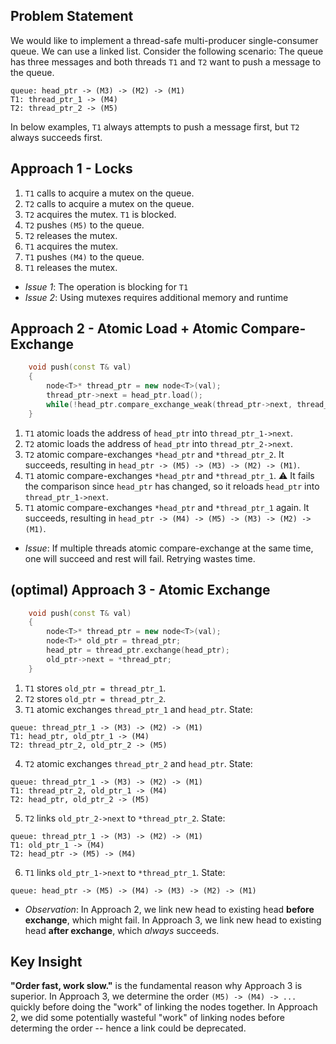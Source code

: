 ## Problem Statement
We would like to implement a thread-safe multi-producer single-consumer queue. We can use a linked list. Consider the following scenario: The queue has three messages and both threads `T1` and `T2` want to push a message to the queue.

```
queue: head_ptr -> (M3) -> (M2) -> (M1)
T1: thread_ptr_1 -> (M4)
T2: thread_ptr_2 -> (M5)
```

In below examples, `T1` always attempts to push a message first, but `T2` always succeeds first.

## Approach 1 - Locks
1. `T1` calls to acquire a mutex on the queue.
2. `T2` calls to acquire a mutex on the queue.
3. `T2` acquires the mutex. `T1` is blocked.
4. `T2` pushes `(M5)` to the queue.
5. `T2` releases the mutex.
6. `T1` acquires the mutex.
7. `T1` pushes `(M4)` to the queue.
8. `T1` releases the mutex.

- *Issue 1*: The operation is blocking for `T1`
- *Issue 2*: Using mutexes requires additional memory and runtime

## Approach 2 - Atomic Load + Atomic Compare-Exchange
```C++
    void push(const T& val)
    {
        node<T>* thread_ptr = new node<T>(val);
        thread_ptr->next = head_ptr.load();
        while(!head_ptr.compare_exchange_weak(thread_ptr->next, thread_ptr));
    }
```

1. `T1` atomic loads the address of `head_ptr` into `thread_ptr_1->next`.
2. `T2` atomic loads the address of `head_ptr` into `thread_ptr_2->next`.
3. `T2` atomic compare-exchanges `*head_ptr` and `*thread_ptr_2`. It succeeds, resulting in `head_ptr -> (M5) -> (M3) -> (M2) -> (M1)`.
4. `T1` atomic compare-exchanges `*head_ptr` and `*thread_ptr_1`. :warning: It fails the comparison since `head_ptr` has changed, so it reloads `head_ptr` into `thread_ptr_1->next`.
5. `T1` atomic compare-exchanges `*head_ptr` and `*thread_ptr_1` again. It succeeds, resulting in `head_ptr -> (M4) -> (M5) -> (M3) -> (M2) -> (M1)`.

- *Issue*: If multiple threads atomic compare-exchange at the same time, one will succeed and rest will fail. Retrying wastes time.

## (optimal) Approach 3 - Atomic Exchange
```C++
    void push(const T& val)
    {
        node<T>* thread_ptr = new node<T>(val);
        node<T>* old_ptr = thread_ptr;
        head_ptr = thread_ptr.exchange(head_ptr);
        old_ptr->next = *thread_ptr;
    }
```

1. `T1` stores `old_ptr = thread_ptr_1`.
2. `T2` stores `old_ptr = thread_ptr_2`.
3. `T1` atomic exchanges `thread_ptr_1` and `head_ptr`. State:
```
queue: thread_ptr_1 -> (M3) -> (M2) -> (M1)
T1: head_ptr, old_ptr_1 -> (M4)
T2: thread_ptr_2, old_ptr_2 -> (M5)
```
4. `T2` atomic exchanges `thread_ptr_2` and `head_ptr`. State:
```
queue: thread_ptr_1 -> (M3) -> (M2) -> (M1)
T1: thread_ptr_2, old_ptr_1 -> (M4)
T2: head_ptr, old_ptr_2 -> (M5)
```
5. `T2` links `old_ptr_2->next` to `*thread_ptr_2`. State:
```
queue: thread_ptr_1 -> (M3) -> (M2) -> (M1)
T1: old_ptr_1 -> (M4)
T2: head_ptr -> (M5) -> (M4)
```
6. `T1` links `old_ptr_1->next` to `*thread_ptr_1`. State:
```
queue: head_ptr -> (M5) -> (M4) -> (M3) -> (M2) -> (M1)
```

- *Observation*: In Approach 2, we link new head to existing head **before exchange**, which might fail. In Approach 3, we link new head to existing head **after exchange**, which *always* succeeds.

## Key Insight
**"Order fast, work slow."** is the fundamental reason why Approach 3 is superior. In Approach 3, we determine the order `(M5) -> (M4) -> ...` quickly before doing the "work" of linking the nodes together. In Approach 2, we did some potentially wasteful "work" of linking nodes before determing the order -- hence a link could be deprecated.

